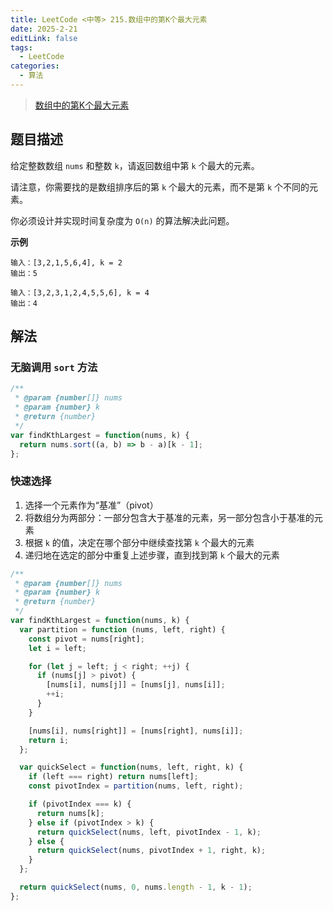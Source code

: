 ```yaml
---
title: LeetCode <中等> 215.数组中的第K个最大元素
date: 2025-2-21
editLink: false
tags:
  - LeetCode
categories:
  - 算法
---
```


> [数组中的第K个最大元素](https://leetcode.cn/problems/kth-largest-element-in-an-array/description/)

## 题目描述

给定整数数组 `nums` 和整数 `k`，请返回数组中第 `k` 个最大的元素。

请注意，你需要找的是数组排序后的第 `k` 个最大的元素，而不是第 `k` 个不同的元素。

你必须设计并实现时间复杂度为 `O(n)` 的算法解决此问题。

**示例**

```
输入：[3,2,1,5,6,4], k = 2
输出：5

输入：[3,2,3,1,2,4,5,5,6], k = 4
输出：4
```

## 解法

### 无脑调用 `sort` 方法

```js
/**
 * @param {number[]} nums
 * @param {number} k
 * @return {number}
 */
var findKthLargest = function(nums, k) {
  return nums.sort((a, b) => b - a)[k - 1];
};
```

### 快速选择

1. 选择一个元素作为“基准”（pivot）
2. 将数组分为两部分：一部分包含大于基准的元素，另一部分包含小于基准的元素
3. 根据 `k` 的值，决定在哪个部分中继续查找第 `k` 个最大的元素
4. 递归地在选定的部分中重复上述步骤，直到找到第 `k` 个最大的元素

```js
/**
 * @param {number[]} nums
 * @param {number} k
 * @return {number}
 */
var findKthLargest = function(nums, k) {
  var partition = function (nums, left, right) {
    const pivot = nums[right];
    let i = left;

    for (let j = left; j < right; ++j) {
      if (nums[j] > pivot) {
        [nums[i], nums[j]] = [nums[j], nums[i]];
        ++i;
      }
    }

    [nums[i], nums[right]] = [nums[right], nums[i]];
    return i;
  };

  var quickSelect = function(nums, left, right, k) {
    if (left === right) return nums[left];
    const pivotIndex = partition(nums, left, right);

    if (pivotIndex === k) {
      return nums[k];
    } else if (pivotIndex > k) {
      return quickSelect(nums, left, pivotIndex - 1, k);
    } else {
      return quickSelect(nums, pivotIndex + 1, right, k);
    }
  };

  return quickSelect(nums, 0, nums.length - 1, k - 1);
};
```
